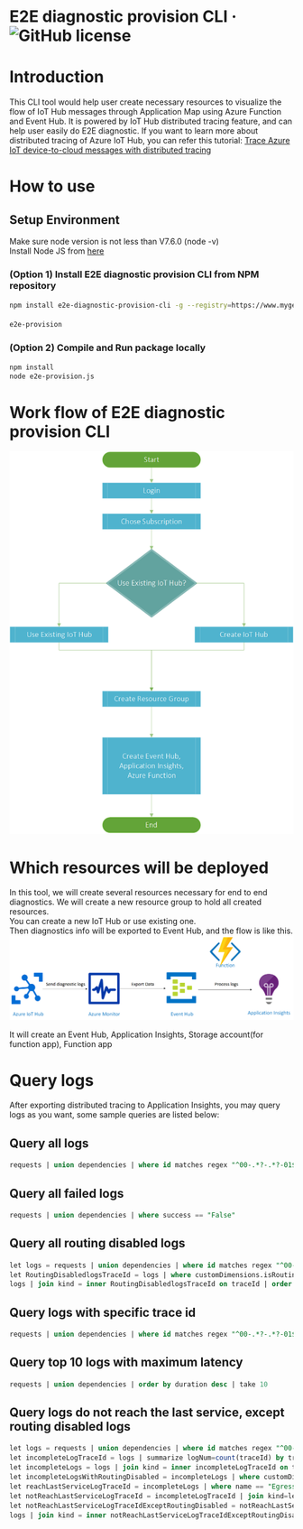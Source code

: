 # E2E diagnostic provision CLI &middot; ![GitHub license](https://img.shields.io/badge/license-MIT-blue.svg) 

# Introduction
This CLI tool would help user create necessary resources to visualize the flow of IoT Hub messages through Application Map using Azure Function and Event Hub. It is powered by IoT Hub distributed tracing feature, and can help user easily do E2E diagnostic. If you want to learn more about distributed tracing of Azure IoT Hub, you can refer this tutorial: [Trace Azure IoT device-to-cloud messages with distributed tracing](https://review.docs.microsoft.com/en-us/azure/iot-hub/iot-hub-distributed-tracing?branch=pr-en-us-64619)

# How to use
## Setup Environment
Make sure node version is not less than V7.6.0 (node -v)  
Install Node JS from [here](https://nodejs.org/en/download/)

### (Option 1) Install E2E diagnostic provision CLI from NPM repository
```bash
npm install e2e-diagnostic-provision-cli -g --registry=https://www.myget.org/F/e2e-diagnostic-provision-cli/npm

e2e-provision
```

### (Option 2) Compile and Run package locally
```
npm install
node e2e-provision.js
```

# Work flow of E2E diagnostic provision CLI
![](doc/flow.png)

# Which resources will be deployed

In this tool, we will create several resources necessary for end to end diagnostics.
We will create a new resource group to hold all created resources.  
You can create a new IoT Hub or use existing one.  
Then diagnostics info will be exported to Event Hub, and the flow is like this.
![](doc/eventhub.png "Eventhub")

It will create an Event Hub, Application Insights, Storage account(for function app), Function app

# Query logs

After exporting distributed tracing to Application Insights, you may query logs as you want, some sample queries are listed below:

## Query all logs

 ```sql
 requests | union dependencies | where id matches regex "^00-.*?-.*?-01$" | order by timestamp desc 
```

## Query all failed logs

```sql
requests | union dependencies | where success == "False" 
```

## Query all routing disabled logs

```sql
let logs = requests | union dependencies | where id matches regex "^00-.*?-.*?-01$" | extend traceId = substring(id, 0,35);
let RoutingDisabledlogsTraceId = logs | where customDimensions.isRoutingEnabled == "False" | project traceId;
logs | join kind = inner RoutingDisabledlogsTraceId on traceId | order by id
```

## Query logs with specific trace id

```sql
requests | union dependencies | where id matches regex "^00-.*?-.*?-01$" | extend traceId = substring(id, 3,32) | where traceId == "0CCEBFC39C3F848005CC31196A77B0BB"
```
## Query top 10 logs with maximum latency

```sql
requests | union dependencies | order by duration desc | take 10
```

## Query logs do not reach the last service, except routing disabled logs

```sql
let logs = requests | union dependencies | where id matches regex "^00-.*?-.*?-01$" | extend traceId = substring(id, 0,35);
let incompleteLogTraceId = logs | summarize logNum=count(traceId) by traceId | where logNum < 3;
let incompleteLogs = logs | join kind = inner incompleteLogTraceId on traceId;
let incompleteLogsWithRoutingDisabled = incompleteLogs | where customDimensions.isRoutingEnabled == "False" | project traceId = substring(id, 0,35);
let reachLastServiceLogTraceId = incompleteLogs | where name == "Egress Latency" | project traceId = substring(id, 0,35);
let notReachLastServiceLogTraceId = incompleteLogTraceId | join kind=leftanti reachLastServiceLogTraceId on traceId;
let notReachLastServiceLogTraceIdExceptRoutingDisabled = notReachLastServiceLogTraceId | join kind=leftanti incompleteLogsWithRoutingDisabled on traceId;
logs | join kind = inner notReachLastServiceLogTraceIdExceptRoutingDisabled on traceId | order by id 
```
